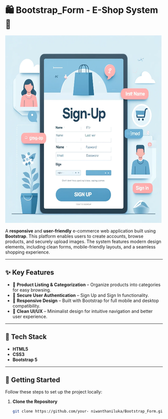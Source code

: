 # 🛍️ Bootstrap_Form - E-Shop System 🚀

<img src="image.webp" alt="E-Shop Screenshot" width="500" height="600">

A **responsive** and **user-friendly** e-commerce web application built using **Bootstrap**. This platform enables users to create accounts, browse products, and securely upload images. The system features modern design elements, including clean forms, mobile-friendly layouts, and a seamless shopping experience.

---

## ✨ Key Features

- 🛒 **Product Listing & Categorization** – Organize products into categories for easy browsing.
- 🔐 **Secure User Authentication** – Sign Up and Sign In functionality.
- 📱 **Responsive Design** – Built with Bootstrap for full mobile and desktop compatibility.
- 🎨 **Clean UI/UX** – Minimalist design for intuitive navigation and better user experience.


---

## 🔧 Tech Stack

- **HTML5**
- **CSS3**
- **Bootstrap 5**
---

## 🚀 Getting Started

Follow these steps to set up the project locally:

1. **Clone the Repository**  
   ```bash
   git clone https://github.com/your- niwanthaniluka/Bootstrap_Form.git
